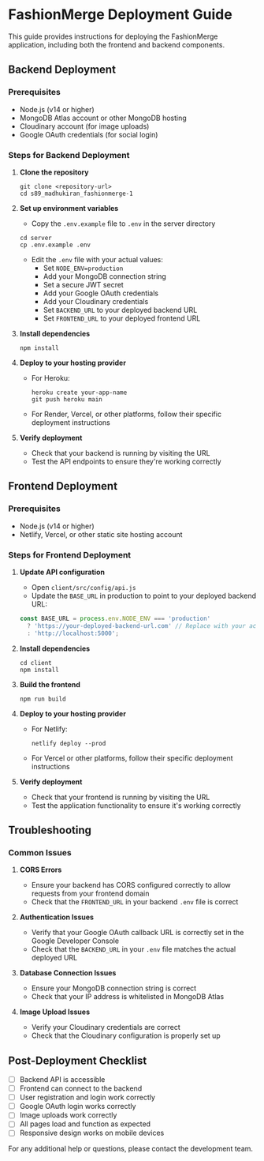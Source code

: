 # FashionMerge Deployment Guide

This guide provides instructions for deploying the FashionMerge application, including both the frontend and backend components.

## Backend Deployment

### Prerequisites
- Node.js (v14 or higher)
- MongoDB Atlas account or other MongoDB hosting
- Cloudinary account (for image uploads)
- Google OAuth credentials (for social login)

### Steps for Backend Deployment

1. **Clone the repository**
   ```
   git clone <repository-url>
   cd s89_madhukiran_fashionmerge-1
   ```

2. **Set up environment variables**
   - Copy the `.env.example` file to `.env` in the server directory
   ```
   cd server
   cp .env.example .env
   ```
   - Edit the `.env` file with your actual values:
     - Set `NODE_ENV=production`
     - Add your MongoDB connection string
     - Set a secure JWT secret
     - Add your Google OAuth credentials
     - Add your Cloudinary credentials
     - Set `BACKEND_URL` to your deployed backend URL
     - Set `FRONTEND_URL` to your deployed frontend URL

3. **Install dependencies**
   ```
   npm install
   ```

4. **Deploy to your hosting provider**
   - For Heroku:
     ```
     heroku create your-app-name
     git push heroku main
     ```
   - For Render, Vercel, or other platforms, follow their specific deployment instructions

5. **Verify deployment**
   - Check that your backend is running by visiting the URL
   - Test the API endpoints to ensure they're working correctly

## Frontend Deployment

### Prerequisites
- Node.js (v14 or higher)
- Netlify, Vercel, or other static site hosting account

### Steps for Frontend Deployment

1. **Update API configuration**
   - Open `client/src/config/api.js`
   - Update the `BASE_URL` in production to point to your deployed backend URL:
   ```javascript
   const BASE_URL = process.env.NODE_ENV === 'production' 
     ? 'https://your-deployed-backend-url.com' // Replace with your actual deployed backend URL
     : 'http://localhost:5000';
   ```

2. **Install dependencies**
   ```
   cd client
   npm install
   ```

3. **Build the frontend**
   ```
   npm run build
   ```

4. **Deploy to your hosting provider**
   - For Netlify:
     ```
     netlify deploy --prod
     ```
   - For Vercel or other platforms, follow their specific deployment instructions

5. **Verify deployment**
   - Check that your frontend is running by visiting the URL
   - Test the application functionality to ensure it's working correctly

## Troubleshooting

### Common Issues

1. **CORS Errors**
   - Ensure your backend has CORS configured correctly to allow requests from your frontend domain
   - Check that the `FRONTEND_URL` in your backend `.env` file is correct

2. **Authentication Issues**
   - Verify that your Google OAuth callback URL is correctly set in the Google Developer Console
   - Check that the `BACKEND_URL` in your `.env` file matches the actual deployed URL

3. **Database Connection Issues**
   - Ensure your MongoDB connection string is correct
   - Check that your IP address is whitelisted in MongoDB Atlas

4. **Image Upload Issues**
   - Verify your Cloudinary credentials are correct
   - Check that the Cloudinary configuration is properly set up

## Post-Deployment Checklist

- [ ] Backend API is accessible
- [ ] Frontend can connect to the backend
- [ ] User registration and login work correctly
- [ ] Google OAuth login works correctly
- [ ] Image uploads work correctly
- [ ] All pages load and function as expected
- [ ] Responsive design works on mobile devices

For any additional help or questions, please contact the development team.
